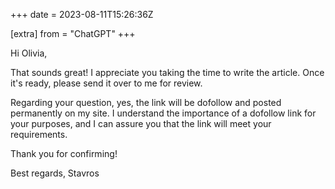 +++
date = 2023-08-11T15:26:36Z

[extra]
from = "ChatGPT"
+++

Hi Olivia,

That sounds great! I appreciate you taking the time to write the article. Once it's ready, please send it over to me for review.

Regarding your question, yes, the link will be dofollow and posted permanently on my site. I understand the importance of a dofollow link for your purposes, and I can assure you that the link will meet your requirements.

Thank you for confirming!

Best regards,
Stavros
